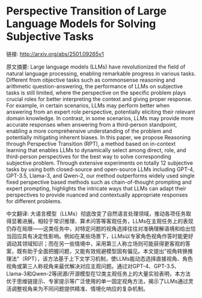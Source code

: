 # Perspective Transition of Large Language Models for Solving Subjective Tasks

链接: http://arxiv.org/abs/2501.09265v1

原文摘要:
Large language models (LLMs) have revolutionized the field of natural
language processing, enabling remarkable progress in various tasks. Different
from objective tasks such as commonsense reasoning and arithmetic
question-answering, the performance of LLMs on subjective tasks is still
limited, where the perspective on the specific problem plays crucial roles for
better interpreting the context and giving proper response. For example, in
certain scenarios, LLMs may perform better when answering from an expert role
perspective, potentially eliciting their relevant domain knowledge. In
contrast, in some scenarios, LLMs may provide more accurate responses when
answering from a third-person standpoint, enabling a more comprehensive
understanding of the problem and potentially mitigating inherent biases. In
this paper, we propose Reasoning through Perspective Transition (RPT), a method
based on in-context learning that enables LLMs to dynamically select among
direct, role, and third-person perspectives for the best way to solve
corresponding subjective problem. Through extensive experiments on totally 12
subjective tasks by using both closed-source and open-source LLMs including
GPT-4, GPT-3.5, Llama-3, and Qwen-2, our method outperforms widely used single
fixed perspective based methods such as chain-of-thought prompting and expert
prompting, highlights the intricate ways that LLMs can adapt their perspectives
to provide nuanced and contextually appropriate responses for different
problems.

中文翻译:
大语言模型（LLMs）彻底改变了自然语言处理领域，推动各项任务取得显著进展。相较于常识推理、算术问答等客观任务，LLMs在主观任务上的表现仍存在局限——这类任务中，对特定问题的视角选择往往对准确理解语境和给出恰当回应具有决定性影响。例如在某些场景下，LLMs以专家角色视角作答时能更好调动其领域知识；而在另一些情境中，采用第三人称立场则可能获得更客观的答案，既有助于全面把握问题，又能有效规避模型固有偏见。本文提出"视角转换推理法"（RPT），该方法基于上下文学习机制，使LLMs能动态选择直接视角、角色视角或第三人称视角来最优解决对应主观问题。通过对GPT-4、GPT-3.5、Llama-3和Qwen-2等闭源/开源模型在12类主观任务上的大量实验表明，本方法优于思维链提示、专家提示等广泛使用的单一固定视角方法，揭示了LLMs通过灵活调整视角来为不同问题提供精准、情境化响应的复杂机制。

